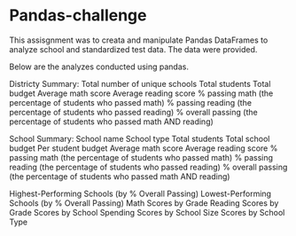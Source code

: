 # Pandas-challenge

This assisgnment was to creata and manipulate Pandas DataFrames to analyze school and standardized test data. The data were provided. 

Below are the analyzes conducted using pandas. 

Districty Summary:
Total number of unique schools
Total students
Total budget
Average math score
Average reading score
% passing math (the percentage of students who passed math)
% passing reading (the percentage of students who passed reading)
% overall passing (the percentage of students who passed math AND reading)

School Summary:
School name
School type
Total students
Total school budget
Per student budget
Average math score
Average reading score
% passing math (the percentage of students who passed math)
% passing reading (the percentage of students who passed reading)
% overall passing (the percentage of students who passed math AND reading)

Highest-Performing Schools (by % Overall Passing)
Lowest-Performing Schools (by % Overall Passing)
Math Scores by Grade
Reading Scores by Grade
Scores by School Spending
Scores by School Size
Scores by School Type
